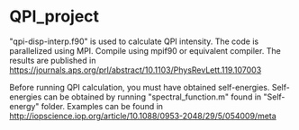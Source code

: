 # QPI_project
"qpi-disp-interp.f90" is used to calculate QPI intensity.  The code is parallelized using MPI.  Compile using mpif90 or equivalent compiler.  The results are published in https://journals.aps.org/prl/abstract/10.1103/PhysRevLett.119.107003

Before running QPI calculation, you must have obtained self-energies.  Self-energies can be obtained by running "spectral_function.m" found in "Self-energy" folder.  Examples can be found in http://iopscience.iop.org/article/10.1088/0953-2048/29/5/054009/meta
